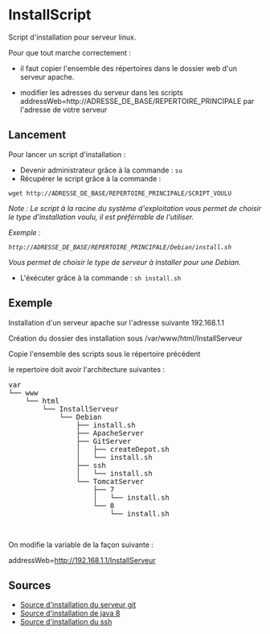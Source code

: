 # InstallScript
Script d'installation pour serveur linux. 

Pour que tout marche correctement :

- il faut copier l'ensemble des répertoires dans le dossier web d'un serveur apache.

- modifier les adresses du serveur dans les scripts addressWeb=http://ADRESSE\_DE\_BASE/REPERTOIRE\_PRINCIPALE par l'adresse de votre serveur

## Lancement 

Pour lancer un script d'installation :

* Devenir administrateur grâce à la commande : `su`
* Récupérer le script grâce à la commande : 

`wget http://ADRESSE_DE_BASE/REPERTOIRE_PRINCIPALE/SCRIPT_VOULU`

*Note : Le script à la racine du système d'exploitation vous permet de choisir le type d'installation voulu, il est préférrable de l'utiliser.*

*Exemple :*

*`http://ADRESSE_DE_BASE/REPERTOIRE_PRINCIPALE/Debian/install.sh`*

*Vous permet de choisir le type de serveur à installer pour une Debian.*

* L'éxécuter grâce à la commande : `sh install.sh`

## Exemple
Installation d'un serveur apache sur l'adresse suivante 192.168.1.1

Création du dossier des installation sous /var/www/html/InstallServeur

Copie l'ensemble des scripts sous le répertoire précédent

le repertoire doit avoir l'architecture suivantes :

<pre>
var
└── www
    └── html
        └── InstallServeur
            └── Debian
                ├── install.sh
                ├── ApacheServer
                ├── GitServer
                │   ├── createDepot.sh
                │   └── install.sh
                ├── ssh
                │   └── install.sh
                └── TomcatServer
                    ├── 7
                    │   └── install.sh
                    └── 8
                        └── install.sh
</pre>		            

On modifie la variable de la façon suivante :

addressWeb=http://192.168.1.1/InstallServeur 

## Sources
- <a href="https://www.sheevaboite.fr/articles/installer-serveur-git-auto-heberge-partie-1" target="blank">Source d'installation du serveur git</a>
- <a href="http://www.webupd8.org/2014/03/how-to-install-oracle-java-8-in-debian.html" target="blank">Source d'installation de java 8</a>
- <a href="http://ubuntuforums.org/showthread.php?t=831372" target="blank">Source d'installation du ssh</a>

